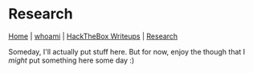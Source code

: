 # Research

[Home](abradroberts.github.io/home.md) | [whoami](abradroberts/github.io/whoami.md) | [HackTheBox Writeups](abradroberts.github.io/htb-writeups/home.md) | [Research](abradroberts.github.io/reserach/home.md)

Someday, I'll actually put stuff here. But for now, enjoy the though that I *might* put something here some day :)